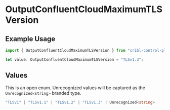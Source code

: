 # OutputConfluentCloudMaximumTLSVersion

## Example Usage

```typescript
import { OutputConfluentCloudMaximumTLSVersion } from "cribl-control-plane/models";

let value: OutputConfluentCloudMaximumTLSVersion = "TLSv1.3";
```

## Values

This is an open enum. Unrecognized values will be captured as the `Unrecognized<string>` branded type.

```typescript
"TLSv1" | "TLSv1.1" | "TLSv1.2" | "TLSv1.3" | Unrecognized<string>
```